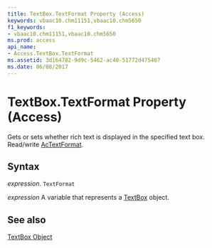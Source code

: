 ```yaml
---
title: TextBox.TextFormat Property (Access)
keywords: vbaac10.chm11151,vbaac10.chm5650
f1_keywords:
- vbaac10.chm11151,vbaac10.chm5650
ms.prod: access
api_name:
- Access.TextBox.TextFormat
ms.assetid: 3d164782-9d9c-5462-ac40-51772d475407
ms.date: 06/08/2017
---
```



# TextBox.TextFormat Property (Access)

Gets or sets whether rich text is displayed in the specified text box. Read/write [AcTextFormat](Access.AcTextFormat.md).


## Syntax

 _expression_. `TextFormat`

 _expression_ A variable that represents a [TextBox](./Access.TextBox.md) object.


## See also


[TextBox Object](Access.TextBox.md)

